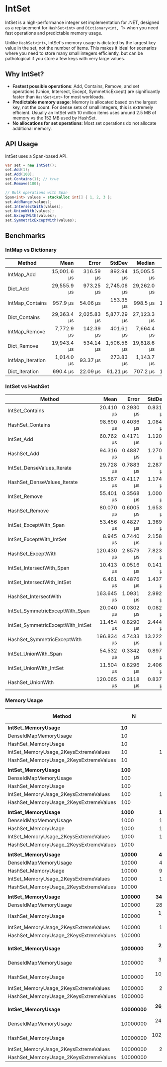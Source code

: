 # IntSet

IntSet is a high-performance integer set implementation for .NET, designed as a replacement for `HashSet<int>` and `Dictionary<int, T>` when you need fast operations and predictable memory usage.

Unlike `HashSet<int>`, IntSet's memory usage is dictated by the largest key value in the set, not the number of items. This makes it ideal for scenarios where you need to store many small integers efficiently, but can be pathological if you store a few keys with very large values.

## Why IntSet?
- **Fastest possible operations**: Add, Contains, Remove, and set operations (Union, Intersect, Except, SymmetricExcept) are significantly faster than `HashSet<int>` for most workloads.
- **Predictable memory usage**: Memory is allocated based on the largest key, not the count. For dense sets of small integers, this is extremely efficient. Usually an IntSet with 10 million items uses around 2.5 MB of memory vs the 152 MB used by HashSet.
- **No allocations for set operations**: Most set operations do not allocate additional memory.

## API Usage
IntSet uses a Span-based API.

```csharp
var set = new IntSet();
set.Add(1);
set.Add(100);
set.Contains(1); // true
set.Remove(100);

// Bulk operations with Span
Span<int> values = stackalloc int[] { 1, 2, 3 };
set.AddRange(values);
set.IntersectWith(values);
set.UnionWith(values);
set.ExceptWith(values);
set.SymmetricExceptWith(values);
```

## Benchmarks

### IntMap vs Dictionary

| Method           | Mean        | Error       | StdDev      | Median      | Op/s     | Allocated  |
|----------------- |------------:|------------:|------------:|------------:|---------:|-----------:|
| IntMap_Add       | 15,001.6 μs |   316.59 μs |   892.94 μs | 15,005.5 μs |    66.66 |  7953312 B |
| Dict_Add         | 29,555.9 μs |   973.25 μs | 2,745.06 μs | 29,262.0 μs |    33.83 | 25983264 B |
| IntMap_Contains  |    957.9 μs |    54.06 μs |   153.35 μs |    998.5 μs | 1,043.96 |          - |
| Dict_Contains    | 29,363.4 μs | 2,025.83 μs | 5,877.29 μs | 27,123.3 μs |    34.06 |          - |
| IntMap_Remove    |  7,772.9 μs |   142.39 μs |   401.61 μs |  7,664.4 μs |   128.65 |          - |
| Dict_Remove      | 19,943.4 μs |   534.14 μs | 1,506.56 μs | 19,818.6 μs |    50.14 |          - |
| IntMap_Iteration |  1,014.0 μs |    93.37 μs |   273.83 μs |  1,143.7 μs |   986.17 |          - |
| Dict_Iteration   |    690.4 μs |    22.09 μs |    61.21 μs |    707.2 μs | 1,448.54 |          - |


### IntSet vs HashSet

| Method                            | Mean       | Error     | StdDev     | Median     | Op/s      | Allocated |
|---------------------------------- |-----------:|----------:|-----------:|-----------:|----------:|----------:|
| IntSet_Contains                   |  20.410 μs | 0.2930 μs |  0.8313 μs |  20.200 μs |  48,996.4 |         - |
| HashSet_Contains                  |  98.690 μs | 0.4036 μs |  1.0843 μs |  98.400 μs |  10,132.7 |         - |
| IntSet_Add                        |  60.762 μs | 0.4171 μs |  1.1204 μs |  60.450 μs |  16,457.7 |         - |
| HashSet_Add                       |  94.316 μs | 0.4887 μs |  1.2703 μs |  94.100 μs |  10,602.6 |         - |
| IntSet_DenseValues_Iterate        |  29.728 μs | 0.7883 μs |  2.2871 μs |  29.000 μs |  33,638.5 |         - |
| HashSet_DenseValues_Iterate       |  15.567 μs | 0.4117 μs |  1.1746 μs |  15.300 μs |  64,238.4 |         - |
| IntSet_Remove                     |  55.401 μs | 0.3568 μs |  1.0005 μs |  55.100 μs |  18,050.2 |         - |
| HashSet_Remove                    |  80.070 μs | 0.6005 μs |  1.6539 μs |  79.550 μs |  12,489.0 |         - |
| IntSet_ExceptWith_Span            |  53.456 μs | 0.4827 μs |  1.3694 μs |  53.100 μs |  18,707.0 |         - |
| IntSet_ExceptWith_IntSet          |   8.945 μs | 0.7440 μs |  2.1584 μs |   8.700 μs | 111,789.8 |         - |
| HashSet_ExceptWith                | 120.430 μs | 2.8579 μs |  7.8234 μs | 117.600 μs |   8,303.6 |      32 B |
| IntSet_IntersectWith_Span         |  10.413 μs | 0.0516 μs |  0.1413 μs |  10.400 μs |  96,037.1 |         - |
| IntSet_IntersectWith_IntSet       |   6.461 μs | 0.4876 μs |  1.4377 μs |   6.300 μs | 154,774.8 |         - |
| HashSet_IntersectWith             | 163.645 μs | 1.0931 μs |  2.9924 μs | 162.500 μs |   6,110.8 |     848 B |
| IntSet_SymmetricExceptWith_Span   |  20.040 μs | 0.0302 μs |  0.0828 μs |  20.000 μs |  49,899.6 |         - |
| IntSet_SymmetricExceptWith_IntSet |  11.454 μs | 0.8290 μs |  2.4442 μs |  11.300 μs |  87,305.7 |         - |
| HashSet_SymmetricExceptWith       | 196.834 μs | 4.7433 μs | 13.2225 μs | 190.700 μs |   5,080.4 |    1664 B |
| IntSet_UnionWith_Span             |  54.532 μs | 0.3342 μs |  0.8978 μs |  54.300 μs |  18,337.8 |         - |
| IntSet_UnionWith_IntSet           |  11.504 μs | 0.8296 μs |  2.4069 μs |  11.500 μs |  86,925.4 |         - |
| HashSet_UnionWith                 | 120.065 μs | 0.3118 μs |  0.8376 μs | 119.900 μs |   8,328.8 |      32 B |


### Memory Usage

| Method                                 | N        | Mean           | Error | Op/s        | Ratio | Allocated   | Alloc Ratio |
|--------------------------------------- |--------- |---------------:|------:|------------:|------:|------------:|------------:|
| **IntSet_MemoryUsage**                     | **10**       |       **1.100 μs** |    **NA** | **909,090.909** |  **0.52** |       **192 B** |        **0.59** |
| DenseIdMapMemoryUsage                  | 10       |       1.500 μs |    NA | 666,666.667 |  0.71 |       192 B |        0.59 |
| HashSet_MemoryUsage                    | 10       |       2.100 μs |    NA | 476,190.476 |  1.00 |       328 B |        1.00 |
| IntSet_MemoryUsage_2KeysExtremeValues  | 10       |      12.100 μs |    NA |  82,644.628 |  5.76 |   2500224 B |    7,622.63 |
| HashSet_MemoryUsage_2KeysExtremeValues | 10       |       1.300 μs |    NA | 769,230.769 |  0.62 |       168 B |        0.51 |
|                                        |          |                |       |             |       |             |             |
| **IntSet_MemoryUsage**                     | **100**      |       **3.000 μs** |    **NA** | **333,333.333** |  **1.07** |       **192 B** |        **0.10** |
| DenseIdMapMemoryUsage                  | 100      |       3.800 μs |    NA | 263,157.895 |  1.36 |       192 B |        0.10 |
| HashSet_MemoryUsage                    | 100      |       2.800 μs |    NA | 357,142.857 |  1.00 |      1864 B |        1.00 |
| IntSet_MemoryUsage_2KeysExtremeValues  | 100      |      11.800 μs |    NA |  84,745.763 |  4.21 |   2500224 B |    1,341.32 |
| HashSet_MemoryUsage_2KeysExtremeValues | 100      |       1.200 μs |    NA | 833,333.333 |  0.43 |       168 B |        0.09 |
|                                        |          |                |       |             |       |             |             |
| **IntSet_MemoryUsage**                     | **1000**     |      **17.000 μs** |    **NA** |  **58,823.529** |  **1.55** |       **472 B** |       **0.027** |
| DenseIdMapMemoryUsage                  | 1000     |      17.300 μs |    NA |  57,803.468 |  1.57 |       472 B |       0.027 |
| HashSet_MemoryUsage                    | 1000     |      11.000 μs |    NA |  90,909.091 |  1.00 |     17800 B |       1.000 |
| IntSet_MemoryUsage_2KeysExtremeValues  | 1000     |      19.600 μs |    NA |  51,020.408 |  1.78 |   2500224 B |     140.462 |
| HashSet_MemoryUsage_2KeysExtremeValues | 1000     |       1.200 μs |    NA | 833,333.333 |  0.11 |       168 B |       0.009 |
|                                        |          |                |       |             |       |             |             |
| **IntSet_MemoryUsage**                     | **10000**    |      **46.300 μs** |    **NA** |  **21,598.272** |  **0.51** |      **8248 B** |       **0.051** |
| DenseIdMapMemoryUsage                  | 10000    |      45.100 μs |    NA |  22,172.949 |  0.49 |      8248 B |       0.051 |
| HashSet_MemoryUsage                    | 10000    |      91.300 μs |    NA |  10,952.903 |  1.00 |    161800 B |       1.000 |
| IntSet_MemoryUsage_2KeysExtremeValues  | 10000    |      12.600 μs |    NA |  79,365.079 |  0.14 |   2500224 B |      15.453 |
| HashSet_MemoryUsage_2KeysExtremeValues | 10000    |       1.400 μs |    NA | 714,285.714 |  0.02 |       168 B |       0.001 |
|                                        |          |                |       |             |       |             |             |
| **IntSet_MemoryUsage**                     | **100000**   |     **340.200 μs** |    **NA** |   **2,939.447** | **0.328** |     **65664 B** |       **0.038** |
| DenseIdMapMemoryUsage                  | 100000   |     280.200 μs |    NA |   3,568.879 | 0.270 |     65664 B |       0.038 |
| HashSet_MemoryUsage                    | 100000   |   1,037.500 μs |    NA |     963.855 | 1.000 |   1738248 B |       1.000 |
| IntSet_MemoryUsage_2KeysExtremeValues  | 100000   |      13.900 μs |    NA |  71,942.446 | 0.013 |   2500224 B |       1.438 |
| HashSet_MemoryUsage_2KeysExtremeValues | 100000   |       1.100 μs |    NA | 909,090.909 | 0.001 |       168 B |       0.000 |
|                                        |          |                |       |             |       |             |             |
| **IntSet_MemoryUsage**                     | **1000000**  |   **2,476.900 μs** |    **NA** |     **403.730** | **0.244** |    **524488 B** |       **0.028** |
| DenseIdMapMemoryUsage                  | 1000000  |   3,375.400 μs |    NA |     296.261 | 0.332 |    524488 B |       0.028 |
| HashSet_MemoryUsage                    | 1000000  |  10,159.700 μs |    NA |      98.428 | 1.000 |  18603144 B |       1.000 |
| IntSet_MemoryUsage_2KeysExtremeValues  | 1000000  |      23.600 μs |    NA |  42,372.881 | 0.002 |   2500224 B |       0.134 |
| HashSet_MemoryUsage_2KeysExtremeValues | 1000000  |       1.600 μs |    NA | 625,000.000 | 0.000 |       168 B |       0.000 |
|                                        |          |                |       |             |       |             |             |
| **IntSet_MemoryUsage**                     | **10000000** |  **26,267.900 μs** |    **NA** |      **38.069** | **0.257** |   **8388904 B** |       **0.052** |
| DenseIdMapMemoryUsage                  | 10000000 |  24,824.800 μs |    NA |      40.282 | 0.242 |   8388904 B |       0.052 |
| HashSet_MemoryUsage                    | 10000000 | 102,408.800 μs |    NA |       9.765 | 1.000 | 160000456 B |       1.000 |
| IntSet_MemoryUsage_2KeysExtremeValues  | 10000000 |      28.100 μs |    NA |  35,587.189 | 0.000 |   2500224 B |       0.016 |
| HashSet_MemoryUsage_2KeysExtremeValues | 10000000 |       3.200 μs |    NA | 312,500.000 | 0.000 |       168 B |       0.000 |